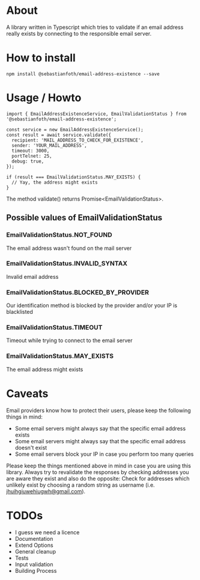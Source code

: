 # About
A library written in Typescript which tries to validate if an email address really exists by connecting to the responsible email server.

# How to install
`npm install @sebastianfoth/email-address-existence --save`

# Usage / Howto
```
import { EmailAddressExistenceService, EmailValidationStatus } from '@sebastianfoth/email-address-existence';

const service = new EmailAddressExistenceService();
const result = await service.validate({
  recipient: 'MAIL_ADDRESS_TO_CHECK_FOR_EXISTENCE',
  sender: 'YOUR_MAIL_ADDRESS',
  timeout: 3000,
  portTelnet: 25,
  debug: true,
});

if (result === EmailValidationStatus.MAY_EXISTS) {
  // Yay, the address might exists
}
```

The method validate() returns Promise&lt;EmailValidationStatus&gt;.

## Possible values of EmailValidationStatus
### EmailValidationStatus.NOT_FOUND
The email address wasn't found on the mail server
### EmailValidationStatus.INVALID_SYNTAX
Invalid email address
### EmailValidationStatus.BLOCKED_BY_PROVIDER
Our identification method is blocked by the provider and/or your IP is blacklisted
### EmailValidationStatus.TIMEOUT
Timeout while trying to connect to the email server
### EmailValidationStatus.MAY_EXISTS
The email address might exists

# Caveats
Email providers know how to protect their users, please keep the following things in mind:
* Some email servers might always say that the specific email address exists
* Some email servers might always say that the specific email address doesn't exist
* Some email servers block your IP in case you perform too many queries

Please keep the things mentioned above in mind in case you are using this library. Always try to revalidate the responses by checking addresses you are aware they exist and also do the opposite: Check for addresses which unlikely exist by choosing a random string as username (i.e. jhuihgiuwehiugwh@gmail.com).

# TODOs
* I guess we need a licence
* Documentation
* Extend Options
* General cleanup
* Tests
* Input validation
* Building Process

